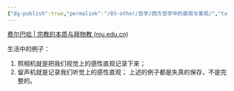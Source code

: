 ```yaml
---
{"dg-publish":true,"permalink":"/03-other/哲学/西方哲学中的直观与客观/","tags":["personal/blog","哲学/哲学概念"]}
---
```


[费尔巴哈 | 宗教的本质与拜物教 (nju.edu.cn)](https://ptext.nju.edu.cn/d2/75/c13164a643701/page.htm)

生活中的例子：
 1. 照相机就是把我们视觉上的感性直观记录下来；
 2. 留声机就是记录我们听觉上的感性直观；
上述的例子都是失真的保存，不是完整的。